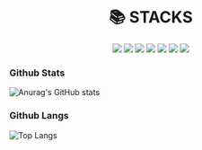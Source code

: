 <div align=center><h1>📚 STACKS</h1></div>
<div align=center> 
  <img src="https://img.shields.io/badge/java-007396?style=for-the-badge&logo=java&logoColor=white"> 
  <img src="https://img.shields.io/badge/html5-E34F26?style=for-the-badge&logo=html5&logoColor=white"> 
  <img src="https://img.shields.io/badge/css-1572B6?style=for-the-badge&logo=css3&logoColor=white"> 
  <img src="https://img.shields.io/badge/oracle-F80000?style=for-the-badge&logo=oracle&logoColor=white"> 
  <img src="https://img.shields.io/badge/mysql-4479A1?style=for-the-badge&logo=mysql&logoColor=white"> 
  <img src="https://img.shields.io/badge/spring-6DB33F?style=for-the-badge&logo=spring&logoColor=white">   
  <img src="https://img.shields.io/badge/github-181717?style=for-the-badge&logo=github&logoColor=white">
  </div>

### 
### Github Stats
 ![Anurag's GitHub stats](https://github-readme-stats.vercel.app/api?username=korpg9527&show_icons=true&theme=merko)
### 
### Github Langs
 
 ![Top Langs](https://github-readme-stats.vercel.app/api/top-langs/?username=korpg9527&layout=compact&theme=merko)
